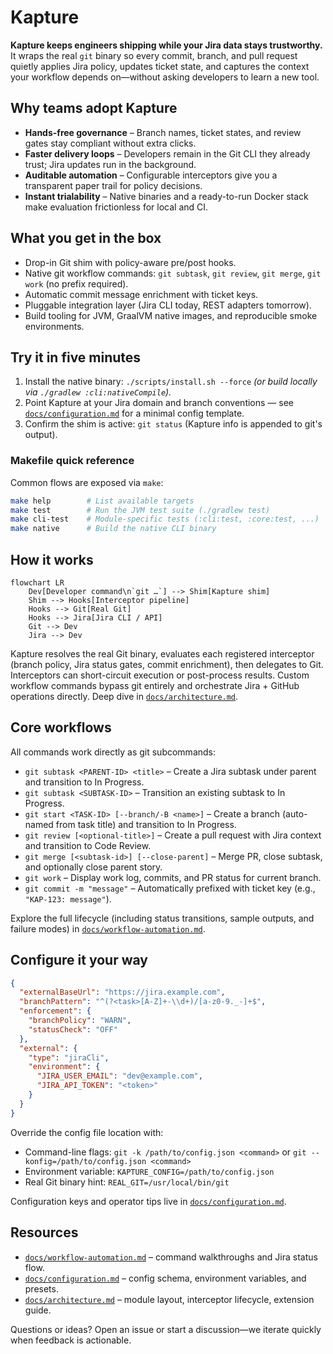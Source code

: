 # Kapture

**Kapture keeps engineers shipping while your Jira data stays trustworthy.** It wraps the real `git` binary so every
commit, branch, and pull request quietly applies Jira policy, updates ticket state, and captures the context your
workflow depends on—without asking developers to learn a new tool.

## Why teams adopt Kapture

- **Hands-free governance** – Branch names, ticket states, and review gates stay compliant without extra clicks.
- **Faster delivery loops** – Developers remain in the Git CLI they already trust; Jira updates run in the background.
- **Auditable automation** – Configurable interceptors give you a transparent paper trail for policy decisions.
- **Instant trialability** – Native binaries and a ready-to-run Docker stack make evaluation frictionless for local and CI.

## What you get in the box

- Drop-in Git shim with policy-aware pre/post hooks.
- Native git workflow commands: `git subtask`, `git review`, `git merge`, `git work` (no prefix required).
- Automatic commit message enrichment with ticket keys.
- Pluggable integration layer (Jira CLI today, REST adapters tomorrow).
- Build tooling for JVM, GraalVM native images, and reproducible smoke environments.

## Try it in five minutes

1. Install the native binary: `./scripts/install.sh --force` *(or build locally via `./gradlew :cli:nativeCompile`).*
2. Point Kapture at your Jira domain and branch conventions — see
   [`docs/configuration.md`](docs/configuration.md) for a minimal config template.
3. Confirm the shim is active: `git status` (Kapture info is appended to git's output).

### Makefile quick reference

Common flows are exposed via `make`:

```bash
make help        # List available targets
make test        # Run the JVM test suite (./gradlew test)
make cli-test    # Module-specific tests (:cli:test, :core:test, ...)
make native      # Build the native CLI binary
```

## How it works

```mermaid
flowchart LR
    Dev[Developer command\n`git …`] --> Shim[Kapture shim]
    Shim --> Hooks[Interceptor pipeline]
    Hooks --> Git[Real Git]
    Hooks --> Jira[Jira CLI / API]
    Git --> Dev
    Jira --> Dev
```

Kapture resolves the real Git binary, evaluates each registered interceptor (branch policy, Jira status gates, commit enrichment),
then delegates to Git. Interceptors can short-circuit execution or post-process results. Custom workflow commands bypass
git entirely and orchestrate Jira + GitHub operations directly. Deep dive in [`docs/architecture.md`](docs/architecture.md).

## Core workflows

All commands work directly as git subcommands:

- `git subtask <PARENT-ID> <title>` – Create a Jira subtask under parent and transition to In Progress.
- `git subtask <SUBTASK-ID>` – Transition an existing subtask to In Progress.
- `git start <TASK-ID> [--branch/-B <name>]` – Create a branch (auto-named from task title) and transition to In Progress.
- `git review [<optional-title>]` – Create a pull request with Jira context and transition to Code Review.
- `git merge [<subtask-id>] [--close-parent]` – Merge PR, close subtask, and optionally close parent story.
- `git work` – Display work log, commits, and PR status for current branch.
- `git commit -m "message"` – Automatically prefixed with ticket key (e.g., `"KAP-123: message"`).

Explore the full lifecycle (including status transitions, sample outputs, and failure modes) in
[`docs/workflow-automation.md`](docs/workflow-automation.md).

## Configure it your way

```json
{
  "externalBaseUrl": "https://jira.example.com",
  "branchPattern": "^(?<task>[A-Z]+-\\d+)/[a-z0-9._-]+$",
  "enforcement": {
    "branchPolicy": "WARN",
    "statusCheck": "OFF"
  },
  "external": {
    "type": "jiraCli",
    "environment": {
      "JIRA_USER_EMAIL": "dev@example.com",
      "JIRA_API_TOKEN": "<token>"
    }
  }
}
```

Override the config file location with:
- Command-line flags: `git -k /path/to/config.json <command>` or `git --konfig=/path/to/config.json <command>`
- Environment variable: `KAPTURE_CONFIG=/path/to/config.json`
- Real Git binary hint: `REAL_GIT=/usr/local/bin/git`

Configuration keys and operator tips live in [`docs/configuration.md`](docs/configuration.md).

## Resources

- [`docs/workflow-automation.md`](docs/workflow-automation.md) – command walkthroughs and Jira status flow.
- [`docs/configuration.md`](docs/configuration.md) – config schema, environment variables, and presets.
- [`docs/architecture.md`](docs/architecture.md) – module layout, interceptor lifecycle, extension guide.

Questions or ideas? Open an issue or start a discussion—we iterate quickly when feedback is actionable.
